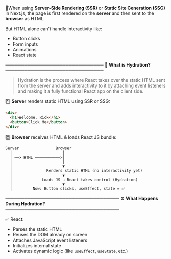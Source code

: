 
📌When using **Server-Side Rendering (SSR)** or **Static Site Generation (SSG)** in Next.js, the page is first rendered on the **server** and then sent to the **browser** as HTML.

But HTML alone can't handle interactivity like:
- Button clicks
- Form inputs
- Animations
- React state

───────────────────────────────
🔄 **What is Hydration?**
───────────────────────────────

> Hydration is the process where React takes over the static HTML sent from the server and adds interactivity to it by attaching event listeners and making it a fully functional React app on the client side.

1️⃣ **Server** renders static HTML using SSR or SSG:

```html
<div>
  <h1>Welcome, Rick</h1>
  <button>Click Me</button>
</div>
```

2️⃣ **Browser** receives HTML & loads React JS bundle:

```
Server                Browser
  │                      │
  │ ──> HTML ───────────>│
  │                      │
  │                      ▼
  │               Renders static HTML (no interactivity yet)
  │                      ▼
  │             Loads JS → React takes control (Hydration)
  │                      ▼
  │         Now: Button clicks, useEffect, state = ✅
```

────────────────────────────────────
⚙️ **What Happens During Hydration?**  
────────────────────────────────────

✅ React:

- Parses the static HTML
- Reuses the DOM already on screen
- Attaches JavaScript event listeners
- Initializes internal state
- Activates dynamic logic (like `useEffect`, `useState`, etc.)